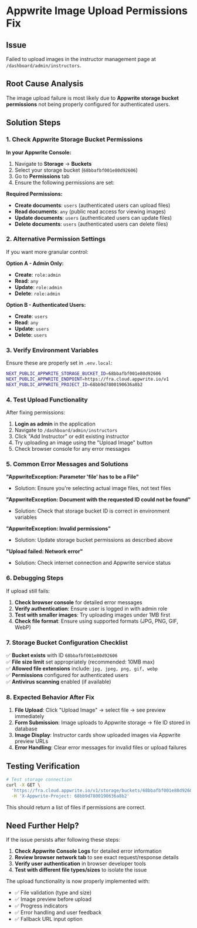 # Appwrite Image Upload Permissions Fix

## Issue
Failed to upload images in the instructor management page at `/dashboard/admin/instructors`.

## Root Cause Analysis
The image upload failure is most likely due to **Appwrite storage bucket permissions** not being properly configured for authenticated users. 

## Solution Steps

### 1. Check Appwrite Storage Bucket Permissions

**In your Appwrite Console:**

1. Navigate to **Storage** → **Buckets**
2. Select your storage bucket (`68bbafbf001e80d92606`)
3. Go to **Permissions** tab
4. Ensure the following permissions are set:

**Required Permissions:**
- **Create documents**: `users` (authenticated users can upload files)
- **Read documents**: `any` (public read access for viewing images)
- **Update documents**: `users` (authenticated users can update files)
- **Delete documents**: `users` (authenticated users can delete files)

### 2. Alternative Permission Settings

If you want more granular control:

**Option A - Admin Only:**
- **Create**: `role:admin`
- **Read**: `any`
- **Update**: `role:admin`  
- **Delete**: `role:admin`

**Option B - Authenticated Users:**
- **Create**: `users`
- **Read**: `any`
- **Update**: `users`
- **Delete**: `users`

### 3. Verify Environment Variables

Ensure these are properly set in `.env.local`:

```bash
NEXT_PUBLIC_APPWRITE_STORAGE_BUCKET_ID=68bbafbf001e80d92606
NEXT_PUBLIC_APPWRITE_ENDPOINT=https://fra.cloud.appwrite.io/v1
NEXT_PUBLIC_APPWRITE_PROJECT_ID=68bb9d7800190636a8b2
```

### 4. Test Upload Functionality

After fixing permissions:

1. **Login as admin** in the application
2. Navigate to `/dashboard/admin/instructors`
3. Click "Add Instructor" or edit existing instructor
4. Try uploading an image using the "Upload Image" button
5. Check browser console for any error messages

### 5. Common Error Messages and Solutions

**"AppwriteException: Parameter 'file' has to be a File"**
- Solution: Ensure you're selecting actual image files, not text files

**"AppwriteException: Document with the requested ID could not be found"**
- Solution: Check that storage bucket ID is correct in environment variables

**"AppwriteException: Invalid permissions"**
- Solution: Update storage bucket permissions as described above

**"Upload failed: Network error"**
- Solution: Check internet connection and Appwrite service status

### 6. Debugging Steps

If upload still fails:

1. **Check browser console** for detailed error messages
2. **Verify authentication**: Ensure user is logged in with admin role
3. **Test with smaller images**: Try uploading images under 1MB first
4. **Check file format**: Ensure using supported formats (JPG, PNG, GIF, WebP)

### 7. Storage Bucket Configuration Checklist

✅ **Bucket exists** with ID `68bbafbf001e80d92606`  
✅ **File size limit** set appropriately (recommended: 10MB max)  
✅ **Allowed file extensions** include: `jpg, jpeg, png, gif, webp`  
✅ **Permissions** configured for authenticated users  
✅ **Antivirus scanning** enabled (if available)  

### 8. Expected Behavior After Fix

1. **File Upload**: Click "Upload Image" → select file → see preview immediately
2. **Form Submission**: Image uploads to Appwrite storage → file ID stored in database
3. **Image Display**: Instructor cards show uploaded images via Appwrite preview URLs
4. **Error Handling**: Clear error messages for invalid files or upload failures

## Testing Verification

```bash
# Test storage connection
curl -X GET \
  'https://fra.cloud.appwrite.io/v1/storage/buckets/68bbafbf001e80d92606/files' \
  -H 'X-Appwrite-Project: 68bb9d7800190636a8b2'
```

This should return a list of files if permissions are correct.

## Need Further Help?

If the issue persists after following these steps:

1. **Check Appwrite Console Logs** for detailed error information
2. **Review browser network tab** to see exact request/response details  
3. **Verify user authentication** in browser developer tools
4. **Test with different file types/sizes** to isolate the issue

The upload functionality is now properly implemented with:
- ✅ File validation (type and size)
- ✅ Image preview before upload
- ✅ Progress indicators
- ✅ Error handling and user feedback
- ✅ Fallback URL input option
